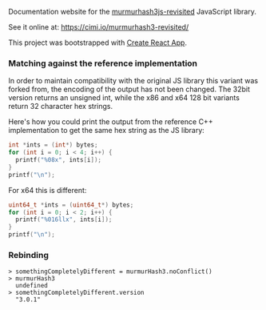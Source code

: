 Documentation website for the [murmurhash3js-revisited](https://github.com/cimi/murmurhash3js-revisited) JavaScript library.

See it online at: https://cimi.io/murmurhash3-revisited/

This project was bootstrapped with [Create React App](https://github.com/facebookincubator/create-react-app).

### Matching against the reference implementation

In order to maintain compatibility with the original JS library this variant was forked from, the encoding of the output has not been changed. The 32bit version returns an unsigned int, while the x86 and x64 128 bit variants return 32 character hex strings.

Here's how you could print the output from the reference C++ implementation to get the same hex string as the JS library:

```c
int *ints = (int*) bytes;
for (int i = 0; i < 4; i++) {
  printf("%08x", ints[i]);
}
printf("\n");
```

For x64 this is different:

```c
uint64_t *ints = (uint64_t*) bytes;
for (int i = 0; i < 2; i++) {
  printf("%016llx", ints[i]);
}
printf("\n");
```

### Rebinding

```
> somethingCompletelyDifferent = murmurHash3.noConflict()
> murmurHash3
  undefined
> somethingCompletelyDifferent.version
  "3.0.1"
```

